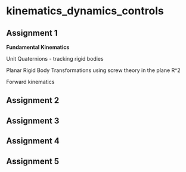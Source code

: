 # kinematics_dynamics_controls

## Assignment 1
**Fundamental Kinematics**

Unit Quaternions - tracking rigid bodies
  
Planar Rigid Body Transformations using screw theory in the plane R^2

Forward kinematics
  

## Assignment 2

## Assignment 3

## Assignment 4

## Assignment 5
